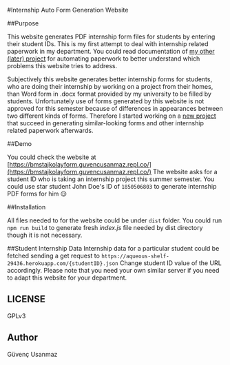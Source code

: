 #Internship Auto Form Generation Website

##Purpose

This website generates PDF internship form files for students by entering their student IDs. 
This is my first attempt to deal with internship related paperwork in my department.
You could read documentation of [my other (later) project](https://github.com/gusanmaz/InternshipFormGenerator) for automating paperwork to better
understand which problems this website tries to address.

Subjectively this website generates better internship forms for students, who are doing their
internship by working on a project from their homes, than Word form in .docx format 
provided by my university to be filled by students. Unfortunately use of forms generated by
this website is not approved for this semester because of differences in appearances between
two different kinds of forms. Therefore I started working on a [new project](https://github.com/gusanmaz/InternshipFormGenerator) that succeed in 
generating similar-looking forms and other internship related paperwork afterwards.

##Demo

You could check the website at [https://bmstajkolayform.guvencusanmaz.repl.co/](https://bmstajkolayform.guvencusanmaz.repl.co/)
The website asks for a student ID who is taking an internship project this summer semester.
You could use star student John Doe's ID of `1850506803` to generate internship PDF forms for him :relieved:

##Installation

All files needed to for the website could be under `dist` folder. You could run `npm run build`
to generate fresh *index.js* file needed by dist directory though it is not necessary. 

##Student Internship Data 
Internship data for a particular student could be fetched sending a get request to
`https://aqueous-shelf-29436.herokuapp.com/{studentID}.json` 
Change student ID value of the URL accordingly. Please note that you need your own similar server
if you need to adapt this website for your department. 

## LICENSE

GPLv3

## Author

Güvenç Usanmaz